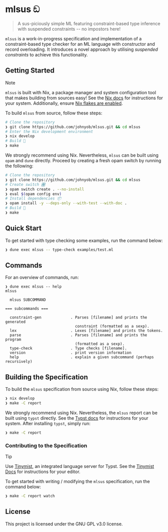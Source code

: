 # mlsus ඞ

> A sus-piciously simple ML featuring constraint-based type inference with suspended constraints -- no impostors here!

`mlsus` is a work-in-progress specification and implementation of a constraint-based type checker for an ML language with constructor and record overloading. It introduces a novel approach by utilising *suspended constraints* to achieve this functionality.

## Getting Started

> [!NOTE]
> `mlsus` is built with Nix, a package manager and system configuration tool that makes building from sources easy! See the [Nix docs](https://nixos.org/download/) for instructions for your system. Additionally, ensure [Nix flakes are enabled](https://nixos.wiki/wiki/Flakes#Enable_flakes).


To build `mlsus` from source, follow these steps:
```sh
# Clone the repository
❯ git clone https://github.com/johnyob/mlsus.git && cd mlsus
# Enter the Nix development environment
❯ nix develop
# Build 🚀
❯ make
```

We strongly recommend using Nix. Nevertheless, `mlsus` can be built using `opam` and `dune` directly. 
Proceed by creating a fresh opam switch by running the following:
```sh
# Clone the repository
❯ git clone https://github.com/johnyob/mlsus.git && cd mlsus
# Create switch 🎛️
❯ opam switch create . --no-install
❯ eval $(opam config env)
# Install dependencies 📦
❯ opam install -y --deps-only --with-test --with-doc .
# Build 🚀
❯ make
```

## Quick Start

To get started with type checking some examples, run the command below:
```sh
❯ dune exec mlsus -- type-check examples/test.ml
```

## Commands

For an overview of commands, run:
```
❯ dune exec mlsus -- help
mlsus                                 

  mlsus SUBCOMMAND

=== subcommands ===

  constraint-gen             . Parses [filename] and prints the generated
                               constraint (formatted as a sexp).
  lex                        . Lexes [filename] and prints the tokens.
  parse                      . Parses [filename] and prints the program
                               (formatted as a sexp).
  type-check                 . Type checks [filename].
  version                    . print version information
  help                       . explain a given subcommand (perhaps recursively)
```

## Building the Specification

To build the `mlsus` specification from source using Nix, follow 
these steps:
```sh
❯ nix develop
❯ make -C report
```

We strongly recommend using Nix. Nevertheless, the `mlsus` report can be built using `typst` directly. 
See the [Typst docs](https://github.com/typst/typst?tab=readme-ov-file#installation) for instructions 
for your system. After installing `typst`, simply run:
```sh
❯ make -C report
``` 

### Contributing to the Specification

> [!TIP]
> Use [Tinymist](https://github.com/Myriad-Dreamin/tinymist), an integrated language server for Typst. See the [Tinymist Docs](https://github.com/Myriad-Dreamin/tinymist?tab=readme-ov-file#installation) for instructions for your editor.

To get started with writing / modifying the `mlsus` specification, run the command below:
```sh
❯ make -C report watch
```

## License 

This project is licensed under the GNU GPL v3.0 license.
